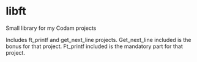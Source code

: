 # libft
Small library for my Codam projects

Includes ft_printf and get_next_line projects.
Get_next_line included is the bonus for that project.
Ft_printf included is the mandatory part for that project.